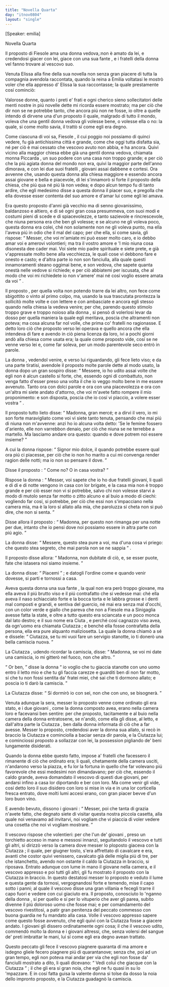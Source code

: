 ```yaml
---
title: "Novella Quarta"
day: "itnov0804"
layout: "single"
---
```

<html>
 <head>
 </head>
 <body>
  <div id="nov0804" type="novella" who="emilia">
   <p>
    [Speaker: emilia]
   </p>
   <head>
    Novella Quarta
   </head>
   <argument>
    <p>
     <milestone id="p08040001"/>
     <name persref="proposto-0804" type="person">
      Il proposto
     </name>
     di
     <name placeref="fiesole" type="place">
      Fiesole
     </name>
     ama una
     <name persref="piccarda" type="person">
      donna
     </name>
     vedova,:non &egrave; amato da lei, e credendosi giacer con lei, giace con una sua
     <name persref="ciutazza" type="person">
      fante
     </name>
     , e i
     <name persref="fratelli-0804" type="person">
      fratelli
     </name>
     della donna vel fanno trovare al vescovo suo.
    </p>
   </argument>
   <div3 type="commentary" who="author">
    <p>
     <milestone id="p08040002"/>
     Venuta
     <name persref="elissa" type="person">
      Elissa
     </name>
     alla fine della sua novella non senza gran piacere di tutta la compagnia avendola raccontata, quando la
     <name persref="emilia" type="person">
      reina
     </name>
     a
     <name persref="emilia" type="person">
      Emilia
     </name>
     voltatasi le mostr&ograve; voler che ella appresso d'
     <name persref="elissa" type="person">
      Elissa
     </name>
     la sua raccontasse; la quale prestamente cos&iacute; cominci&ograve;:
    </p>
   </div3>
   <div3 type="commentary" who="emilia">
    <p>
     <milestone id="p08040003"/>
     Valorose donne, quanto i preti e' frati e ogni cherico sieno sollecitatori delle menti nostre in pi&uacute; novelle dette mi ricorda essere mostrato; ma per ci&ograve; che dir non se ne potrebbe tanto, che ancora pi&uacute; non ne fosse, io oltre a quelle intendo di dirvene una d'un
     <name persref="proposto-0804" type="person">
      proposto
     </name>
     il quale, malgrado di tutto il mondo, voleva che una gentil
     <name persref="piccarda" type="person">
      donna
     </name>
     vedova gli volesse bene, o volesse ella o no: la quale, si come molto savia, il tratt&ograve; s&iacute; come egli era degno.
    </p>
   </div3>
   <p>
    <milestone id="p08040004"/>
    Come ciascuna di voi sa,
    <name placeref="fiesole" type="place">
     Fiesole
    </name>
    , il cui poggio noi possiamo di quinci vedere, fu gi&agrave; antichissima citt&agrave; e grande, come che oggi tutta disfatta sia, n&eacute; per ci&ograve; &egrave; mai cessato che vescovo avuto non abbia, e ha ancora.
    <milestone id="p08040005"/>
    Quivi vicino alla
    <name placeref="duomofiesole-0804" type="place">
     maggior chiesa
    </name>
    ebbe gi&agrave; una gentil donna vedova, chiamata
    <name persref="piccarda" type="person">
     monna Piccarda
    </name>
    , un suo podere con una casa non troppo grande; e per ci&ograve; che la pi&uacute; agiata donna del mondo non era, quivi la maggior parte dell'anno dimorava, e con lei due suoi
    <name persref="fratelli-0804" type="person">
     fratelli
    </name>
    , giovani assai dabbene e cortesi.
    <milestone id="p08040006"/>
    Ora avvenne che, usando questa donna alla chiesa maggiore e essendo ancora assai giovane e bella e piacevole, di lei s'innamor&ograve; s&iacute; forte il
    <name persref="proposto-0804" type="person">
     proposto
    </name>
    della chiesa, che pi&uacute; qua n&eacute; pi&uacute; l&agrave; non vedea; e dopo alcun tempo fu di tanto ardire, che egli medesimo disse a questa donna il piacer suo, e pregolla che ella dovesse esser contenta del suo amore e d'amar lui come egli lei amava.
   </p>
   <p>
    <milestone id="p08040007"/>
    Era questo
    <name persref="proposto-0804" type="person">
     proposto
    </name>
    d'anni gi&agrave; vecchio ma di senno giovanissimo, baldanzoso e altiero, e di s&eacute; ogni gran cosa presummeva, con suoi modi e costumi pieni di scede e di spiacevolezze, e tanto sazievole e rincrescevole, che niuna persona era che ben gli volesse; e se alcuno ne gli voleva poco, questa
    <name persref="piccarda" type="person">
     donna
    </name>
    era colei, ch&eacute; non solamente non ne gli voleva punto, ma ella l'aveva pi&uacute; in odio che il mal del capo; per che ella, s&iacute; come savia, gli rispose:
    <milestone id="p08040008"/>
    <q direct="unspecified" who="piccarda">
     Messer, che voi m'amiate mi pu&ograve; esser molto caro, e io debbo amar voi e amerovi volontieri; ma tra il vostro amore e 'l mio niuna cosa disonesta dee cader mai. Voi siete mio padre spirituale e siete prete, e gi&agrave; v'appressate molto bene alla vecchiezza, le quali cose vi debbono fare e onesto e casto; e d'altra parte io non son fanciulla, alla quale questi innamoramenti steano oggimai bene, e son vedova, che sapete quanta onest&agrave; nelle vedove si richiede; e per ci&ograve; abbiatemi per iscusata, che al modo che voi mi richiedete io non v'amere' mai n&eacute; cos&iacute; voglio essere amata da voi
    </q>
    .
   </p>
   <p>
    <milestone id="p08040009"/>
    <name persref="proposto-0804" type="person">
     Il proposto
    </name>
    , per quella volta non potendo trarre da lei altro, non fece come sbigottito o vinto al primo colpo, ma, usando la sua trascutata prontezza la sollicit&ograve; molte volte e con lettere e con ambasciate e ancora egli stesso quando nella chiesa la vedeva venire; per che, parendo questo stimolo troppo grave e troppo noioso alla
    <name persref="piccarda" type="person">
     donna
    </name>
    , si pens&ograve; di volerlosi levar da dosso per quella maniera la quale egli meritava, poscia che altramenti non poteva; ma cosa alcuna far nol volle, che prima co'
    <name persref="fratelli-0804" type="person">
     fratelli
    </name>
    no ragionasse.
    <milestone id="p08040010"/>
    E detto loro ci&ograve; che proposto verso lei operava e quello ancora che ella intendeva di fare e avendo in ci&ograve; piena licenza da loro, ivi a pochi giorni and&ograve; alla chiesa come usata era; la quale come proposto vide, cos&iacute; se ne venne verso lei e, come far soleva, per un modo parentevole seco entr&ograve; in parole.
   </p>
   <p>
    <milestone id="p08040011"/>
    <name persref="piccarda" type="person">
     La donna
    </name>
    , vedendol venire, e verso lui riguardando, gli fece lieto viso; e da una parte tiratisi, avendole
    <name persref="proposto-0804" type="person">
     il proposto
    </name>
    molte parole dette al modo usato, la donna dopo un gran sospiro disse:
    <milestone id="p08040012"/>
    <q direct="unspecified" who="piccarda">
     Messere, io ho udito assai volte che egli non &egrave; alcun castello s&iacute; forte, che, essendo ogni d&iacute; combattuto, non venga fatto d'esser preso una volta il che io veggo molto bene in me essere avvenuto. Tanto ora con dolci parole e ora con una piacevolezza e ora con un'altra mi siete andato d'attorno, che voi m'avete fatto rompere il mio proponimento: e son disposta, poscia che io cos&iacute; vi piaccio, a volere esser vostra
    </q>
    .
   </p>
   <p>
    <milestone id="p08040013"/>
    <name persref="proposto-0804" type="person">
     Il proposto
    </name>
    tutto lieto disse:
    <q direct="unspecified" who="proposto-0804">
     Madonna, gran merc&eacute;; e a dirvi il vero, io mi son forte maravigliato come voi vi siete tanto tenuta, pensando che mai pi&uacute; di niuna non m'avvenne: anzi ho io alcuna volta detto: 'Se le femine fossero d'ariento, elle non varrebbon denaio, per ci&ograve; che niuna se ne terrebbe a martello. Ma lasciamo andare ora questo: quando e dove potrem noi essere insieme?
    </q>
   </p>
   <p>
    <milestone id="p08040014"/>
    A cui
    <name persref="piccarda" type="person">
     la donna
    </name>
    rispose:
    <q direct="unspecified" who="piccarda">
     Signor mio dolce, il quando potrebbe essere qual ora pi&uacute; ci piacesse, per ci&ograve; che io non ho marito a cui mi convenga render ragion delle notti; ma io non so pensare il dove.
    </q>
   </p>
   <p>
    <milestone id="p08040015"/>
    Disse
    <name persref="proposto-0804" type="person">
     il proposto
    </name>
    :
    <q direct="unspecified" who="proposto-0804">
     Come no? O in casa vostra?
    </q>
   </p>
   <p>
    <milestone id="p08040016"/>
    Rispose
    <name persref="piccarda" type="person">
     la donna
    </name>
    :
    <q direct="unspecified" who="piccarda">
     Messer, voi sapete che io ho due
     <name persref="fratelli-0804" type="person">
      fratelli
     </name>
     giovani, li quali e di d&iacute; e di notte vengono in casa con lor brigate, e la casa mia non &egrave; troppo grande e per ci&ograve; esser non vi si potrebbe, salvo chi non volesse starvi a modo di mutolo senza far motto o zitto alcuno e al buio a modo di ciechi: vogliendo far cos&iacute;, si potrebbe, per ci&ograve; che essi non s'impacciano nella camera mia, ma &egrave; la loro s&iacute; allato alla mia, che paroluzza s&iacute; cheta non si pu&ograve; dire, che non si senta.
    </q>
   </p>
   <p>
    <milestone id="p08040017"/>
    Disse allora
    <name persref="proposto-0804" type="person">
     il proposto
    </name>
    :
    <q direct="unspecified" who="proposto-0804">
     Madonna, per questo non rimanga per una notte per due, intanto che io pensi dove noi possiamo essere in altra parte con pi&uacute; agio.
    </q>
   </p>
   <p>
    <milestone id="p08040018"/>
    <name persref="piccarda" type="person">
     La donna
    </name>
    disse:
    <q direct="unspecified" who="piccarda">
     Messere, questo stea pure a voi, ma d'una cosa vi priego: che questo stea segreto, che mai parola non se ne sappia
    </q>
    .
   </p>
   <p>
    <milestone id="p08040019"/>
    <name persref="proposto-0804" type="person">
     Il proposto
    </name>
    disse allora:
    <q direct="unspecified" who="proposto-0804">
     Madonna, non dubitate di ci&ograve;, e, se esser puote, fate che istasera noi siamo insieme.
    </q>
   </p>
   <p>
    <milestone id="p08040020"/>
    <name persref="piccarda" type="person">
     La donna
    </name>
    disse:
    <q direct="unspecified">
     Piacemi
    </q>
    ; e datogli l'ordine come e quando venir dovesse, si part&iacute; e tornossi a casa.
   </p>
   <p>
    <milestone id="p08040021"/>
    Aveva
    <name persref="piccarda" type="person">
     questa donna
    </name>
    una sua
    <name persref="ciutazza" type="person">
     fante
    </name>
    , la qual non era per&ograve; troppo giovane, ma ella aveva il pi&uacute; brutto viso e il pi&uacute; contrafatto che si vedesse mai: ch&eacute; ella aveva il naso schiacciato forte e la bocca torta e le labbra grosse e i denti mal composti e grandi, e sentiva del guercio, n&eacute; mai era senza mal d'occhi, con un color verde e giallo che pareva che non a
    <name placeref="fiesole" type="place">
     Fiesole
    </name>
    ma a
    <name placeref="sinigaglia" type="place">
     Sinigaglia
    </name>
    avesse fatta la state, e oltre a tutto questo era sciancata e un poco monca dal lato destro;
    <milestone id="p08040022"/>
    e il suo nome era
    <name persref="ciutazza" type="person">
     Ciuta
    </name>
    , e perch&eacute; cos&iacute; cagnazzo viso avea, da ogn'uomo era chiamata
    <name persref="ciutazza" type="person">
     Ciutazza
    </name>
    ; e bench&eacute; ella fosse contrafatta della persona, ella era pure alquanto maliziosetta.
    <milestone id="p08040023"/>
    La quale la
    <name persref="piccarda" type="person">
     donna
    </name>
    chiam&ograve; a s&eacute; e dissele:
    <q direct="unspecified" who="piccarda">
     Ciutazza, se tu mi vuoi fare un servigio stanotte, io ti doner&ograve; una bella camiscia nuova.
    </q>
   </p>
   <p>
    <milestone id="p08040024"/>
    La
    <name persref="ciutazza" type="person">
     Ciutazza
    </name>
    , udendo ricordar la camiscia, disse:
    <q direct="unspecified" who="ciutazza">
     Madonna, se voi mi date una camiscia, io mi gitter&ograve; nel fuoco, non che altro.
    </q>
   </p>
   <p>
    <milestone id="p08040025"/>
    <q direct="unspecified" who="piccarda">
     Or ben,
    </q>
    disse
    <name persref="piccarda" type="person">
     la donna
    </name>
    <q direct="unspecified">
     io voglio che tu giaccia stanotte con uno uomo entro il letto mio e che tu gli faccia carezze e guarditi ben di non far motto, s&iacute; che tu non fossi sentita da' fratei miei, ch&eacute; sai che ti dormono allato; e poscia io ti dar&ograve; la camiscia.
    </q>
   </p>
   <p>
    <milestone id="p08040026"/>
    La
    <name persref="ciutazza" type="person">
     Ciutazza
    </name>
    disse:
    <q direct="unspecified" who="ciutazza">
     S&iacute; dormir&ograve; io con sei, non che con uno, se bisogner&agrave;.
    </q>
   </p>
   <p>
    <milestone id="p08040027"/>
    Venuta adunque la sera, messer lo
    <name persref="proposto-0804" type="person">
     proposto
    </name>
    venne come ordinato gli era stato, e
    <name persref="fratelli-0804" type="person">
     i due giovani
    </name>
    , come
    <name persref="piccarda" type="person">
     la donna
    </name>
    composto avea, erano nella camera loro e facevansi ben sentire: per che proposto, tacitamente e al buio nella camera della donna entratosene, se n'and&ograve;, come ella gli disse, al letto, e dall'altra parte la
    <name persref="ciutazza" type="person">
     Ciutazza
    </name>
    , ben dalla donna informata di ci&ograve; che a far avesse.
    <milestone id="p08040028"/>
    Messer lo proposto, credendosi aver la donna sua allato, si rec&ograve; in braccio la
    <name persref="ciutazza" type="person">
     Ciutazza
    </name>
    e cominciolla a baciar senza dir parola, e la
    <name persref="ciutazza" type="person">
     Ciutazza
    </name>
    lui; e cominciossi proposto a sollazzar con lei, la possession pigliando de' beni lungamente disiderati.
   </p>
   <p>
    <milestone id="p08040029"/>
    Quando
    <name persref="piccarda" type="person">
     la donna
    </name>
    ebbe questo fatto, impose a'
    <name persref="fratelli-0804" type="person">
     fratelli
    </name>
    che facessero il rimanente di ci&ograve; che ordinato era; li quali, chetamente della camera usciti, n'andarono verso la piazza, e fu lor la fortuna in quello che far volevano pi&uacute; favorevole che essi medesimi non dimandavano; per ci&ograve; che, essendo il caldo grande, aveva domandato il vescovo di questi due giovani, per andarsi infino a casa lor diportando e ber con loro.
    <milestone id="p08040030"/>
    Ma come venir gli vide, cos&iacute; detto loro il suo disidero con loro si mise in via e in una lor corticella fresca entrato, dove molti lumi accesi erano, con gran piacer bevve d'un loro buon vino.
   </p>
   <p>
    <milestone id="p08040031"/>
    E avendo bevuto, dissono
    <name persref="fratelli-0804" type="person">
     i giovani
    </name>
    :
    <q direct="unspecified" who="fratelli-0804">
     Messer, poi che tanta di grazia n'avete fatto, che degnato siete di visitar questa nostra piccola casetta, alla quale noi venavamo ad invitarvi, noi vogliam che vi piaccia di voler vedere una cosetta che noi vi vogliam mostrare.
    </q>
   </p>
   <p>
    <milestone id="p08040032"/>
    Il vescovo rispose che volentieri: per che l'un de'
    <name persref="fratelli-0804" type="person">
     giovani
    </name>
    , preso un torchietto acceso in mano e messosi innanzi, seguitandolo il vescovo e tutti gli altri, si dirizz&ograve; verso la camera dove messer lo
    <name persref="proposto-0804" type="person">
     ploposto
    </name>
    giaceva con la
    <name persref="ciutazza" type="person">
     Ciutazza
    </name>
    ; il quale, per giugner tosto, s'era affrettato di cavalcare e era, avanti che costor quivi venissero, cavalcato gi&agrave; delle miglia pi&uacute; di tre, per che istanchetto, avendo non ostante il caldo la
    <name persref="ciutazza" type="person">
     Ciutazza
    </name>
    in braccio, si riposava.
    <milestone id="p08040033"/>
    Entrato adunque con lume in mano il giovane nella camera, e il vescovo appresso e poi tutti gli altri, gli fu mostrato il proposto con la
    <name persref="ciutazza" type="person">
     Ciutazza
    </name>
    in braccio.
    <milestone id="p08040034"/>
    In questo destatosi messer lo proposto e veduto il lume e questa gente da tornosi, vergognandosi forte e temendo, mise il capo sotto i panni; al quale il vescovo disse una gran villania e fecegli trarre il capo fuori e vedere con cui giaciuto era.
    <milestone id="p08040035"/>
    Il proposto, conosciuto lo 'nganno della
    <name persref="piccarda" type="person">
     donna
    </name>
    , s&iacute; per quello e s&iacute; per lo vituperio che aver gli parea, subito divenne il pi&uacute; doloroso uomo che fosse mai; e per comandamento del vescovo rivestitosi, a patir gran penitenza del peccato commesso con buona guardia ne fu mandato alla casa. Volle il vescovo appresso sapere come questo fosse avvenuto, che egli quivi con la
    <name persref="ciutazza" type="person">
     Ciutazza
    </name>
    fosse a giacere andato.
    <milestone id="p08040036"/>
    I giovani gli dissero ordinatamente ogni cosa; il che il vescovo udito, commend&ograve; molto la donna e i giovani altress&iacute;, che, senza volersi del sangue de' preti imbrattar le mani, lui s&iacute; come egli era degno avean trattato.
   </p>
   <p>
    <milestone id="p08040037"/>
    Questo peccato gli fece il vescovo piagnere quaranta d&iacute; ma amore e isdegno gliele fecero piagnere pi&uacute; di quarantanove; senza che, poi ad un gran tempo, egli non poteva mai andar per via che egli non fosse da'
    <name persref="fanciulli-0804" type="person">
     fanciulli
    </name>
    mostrato a dito, li quali dicevano:
    <q direct="unspecified" who="fanciulli-0804">
     Vedi colui che giacque con la
     <name persref="ciutazza" type="person">
      Ciutazza
     </name>
    </q>
    ; il che gli era s&iacute; gran noia, che egli ne fu quasi in su lo 'mpazzare. E in cos&iacute; fatta guisa la valente
    <name persref="piccarda" type="person">
     donna
    </name>
    si tolse da dosso la noia dello impronto proposto, e la
    <name persref="ciutazza" type="person">
     Ciutazza
    </name>
    guadagn&ograve; la camiscia.
   </p>
  </div>
 </body>
</html>